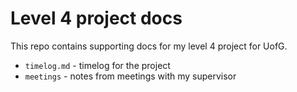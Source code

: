 # Level 4 project docs

This repo contains supporting docs for my level 4 project for UofG.

* `timelog.md` - timelog for the project
* `meetings` - notes from meetings with my supervisor
